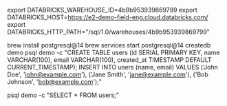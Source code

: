 export DATABRICKS_WAREHOUSE_ID=4b9b953939869799
export DATABRICKS_HOST=https://e2-demo-field-eng.cloud.databricks.com/
export DATABRICKS_HTTP_PATH="/sql/1.0/warehouses/4b9b953939869799"


brew install postgresql@14
brew services start postgresql@14
createdb demo
psql demo -c "CREATE TABLE users (id SERIAL PRIMARY KEY, name VARCHAR(100), email VARCHAR(100), created_at TIMESTAMP DEFAULT CURRENT_TIMESTAMP); INSERT INTO users (name, email) VALUES ('John Doe', 'john@example.com'), ('Jane Smith', 'jane@example.com'), ('Bob Johnson', 'bob@example.com');"

psql demo -c "SELECT * FROM users;"
